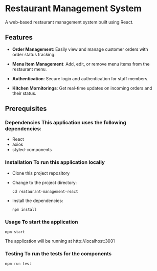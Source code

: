 # Restaurant Management System

A web-based restaurant management system built using React.

## Features

- **Order Management**: Easily view and manage customer orders with order status tracking.

- **Menu Item Management**: Add, edit, or remove menu items from the restaurant menu.

- **Authentication**: Secure login and authentication for staff members.

- **Kitchen Mornitorings**: Get real-time updates on incoming orders and their status.

## Prerequisites

### Dependencies This application uses the following dependencies:

- React
- axios
- styled-components
  
### Installation To run this application locally

- Clone this project repository

- Change to the project directory: 

  `cd reataurant-management-react`

- Install the dependencies: 

  `npm install`

### Usage To start the application

  `npm start`

The application will be running at http://localhost:3001

### Testing To run the tests for the components

  `npm run test`


